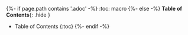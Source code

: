 {%- if page.path contains '.adoc' -%}
:toc: macro
{%- else -%}
**Table of Contents**{: .hide }
* Table of Contents
{:toc}
{%- endif -%}
